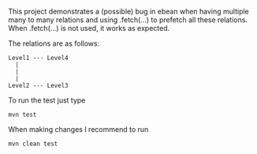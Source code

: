 This project demonstrates a (possible) bug in ebean when having multiple many to many relations and using .fetch(...)
to prefetch all these relations. When .fetch(...) is not used, it works as expected.

The relations are as follows:

```
Level1 --- Level4
  |
  |
  |
Level2 --- Level3
```

To run the test just type
```
mvn test
```

When making changes I recommend to run
```
mvn clean test
```
